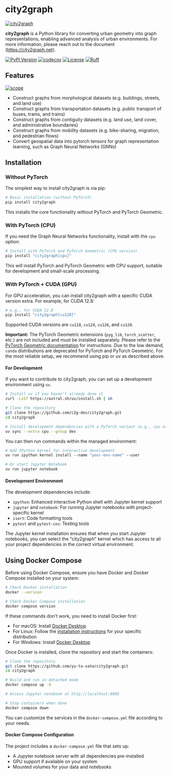 # city2graph

[![city2graph](http://city2graph.net/_static/social_preview.png)](http://city2graph.net/_static/social_preview.png)

**city2graph** is a Python library for converting urban geometry into graph representations, enabling advanced analysis of urban environments. For more information, please reach out to the document (https://city2graph.net).

[![PyPI Version](https://badge.fury.io/py/city2graph.svg)](https://pypi.org/project/city2graph/)
[![codecov](https://codecov.io/gh/c2g-dev/city2graph/graph/badge.svg?token=2R449G75Z0)](https://codecov.io/gh/c2g-dev/city2graph)
[![License](https://img.shields.io/badge/License-BSD_3--Clause-blue.svg)](https://github.com/c2g-dev/city2graph/blob/main/LICENSE)
[![Ruff](https://img.shields.io/endpoint?url=https://raw.githubusercontent.com/astral-sh/ruff/main/assets/badge/v2.json)](https://github.com/astral-sh/ruff)

## Features

[![scope](http://city2graph.net/_static/scope.png)](http://city2graph.net/_static/scope.png)


- Construct graphs from morphological datasets (e.g. buildings, streets, and land use)
- Construct graphs from transportation datasets (e.g. public transport of buses, trams, and trains)
- Construct graphs from contiguity datasets (e.g. land use, land cover, and administrative boundaries)
- Construct graphs from mobility datasets (e.g. bike-sharing, migration, and pedestrian flows)
- Convert geospatial data into pytorch tensors for graph representation learning, such as Graph Neural Networks (GNNs)


## Installation

### Without PyTorch

The simplest way to install city2graph is via pip:

```bash
# Basic installation (without PyTorch)
pip install city2graph
```

This installs the core functionality without PyTorch and PyTorch Geometric.

### With PyTorch (CPU)

If you need the Graph Neural Networks functionality, install with the `cpu` option:

```bash
# Install with PyTorch and PyTorch Geometric (CPU version)
pip install "city2graph[cpu]"
```

This will install PyTorch and PyTorch Geometric with CPU support, suitable for development and small-scale processing.

### With PyTorch + CUDA (GPU)

For GPU acceleration, you can install city2graph with a specific CUDA version extra. For example, for CUDA 12.8:

```bash
# e.g., for CUDA 12.8
pip install "city2graph[cu128]"
```

Supported CUDA versions are `cu118`, `cu124`, `cu126`, and `cu128`.

**Important:** The PyTorch Geometric extensions (`pyg_lib`, `torch_scatter`, etc.) are not included and must be installed separately. Please refer to the [PyTorch Geometric documentation](https://pytorch-geometric.readthedocs.io/en/latest/notes/installation.html) for instructions. Due to the low demand, `conda` distributions are deprecated for PyTorch and PyTorch Geometric. For the most reliable setup, we recommend using pip or uv as described above.

#### For Development

If you want to contribute to city2graph, you can set up a development environment using `uv`.

```bash
# Install uv if you haven't already done it
curl -LsSf https://astral.sh/uv/install.sh | sh

# Clone the repository
git clone https://github.com/c2g-dev/city2graph.git
cd city2graph

# Install development dependencies with a PyTorch variant (e.g., cpu or cu128)
uv sync --extra cpu --group dev
```

You can then run commands within the managed environment:

```bash
# Add IPython kernel for interactive development
uv run ipython kernel install --name "your-env-name" --user

# Or start Jupyter Notebook
uv run jupyter notebook
```

#### Development Environment

The development dependencies include:
- `ipython`: Enhanced interactive Python shell with Jupyter kernel support
- `jupyter` and `notebook`: For running Jupyter notebooks with project-specific kernel
- `isort`: Code formatting tools
- `pytest` and `pytest-cov`: Testing tools

The Jupyter kernel installation ensures that when you start Jupyter notebooks, you can select the "city2graph" kernel which has access to all your project dependencies in the correct virtual environment.

## Using Docker Compose

Before using Docker Compose, ensure you have Docker and Docker Compose installed on your system:

```bash
# Check Docker installation
docker --version

# Check Docker Compose installation
docker compose version
```

If these commands don't work, you need to install Docker first:
- For macOS: Install [Docker Desktop](https://www.docker.com/products/docker-desktop)
- For Linux: Follow the [installation instructions](https://docs.docker.com/engine/install/) for your specific distribution
- For Windows: Install [Docker Desktop](https://www.docker.com/products/docker-desktop)

Once Docker is installed, clone the repository and start the containers:

```bash
# Clone the repository
git clone https://github.com/yu-ta-sato/city2graph.git
cd city2graph

# Build and run in detached mode
docker compose up -d

# Access Jupyter notebook at http://localhost:8888

# Stop containers when done
docker compose down
```

You can customize the services in the `docker-compose.yml` file according to your needs.

#### Docker Compose Configuration

The project includes a `docker-compose.yml` file that sets up:
- A Jupyter notebook server with all dependencies pre-installed
- GPU support if available on your system
- Mounted volumes for your data and notebooks
